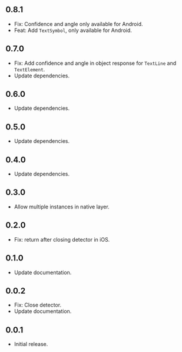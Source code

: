 ## 0.8.1

* Fix: Confidence and angle only available for Android.
* Feat: Add `TextSymbol`, only available for Android.

## 0.7.0

* Fix: Add confidence and angle in object response for `TextLine` and `TextElement`.
* Update dependencies.

## 0.6.0

* Update dependencies.

## 0.5.0

* Update dependencies.

## 0.4.0

* Update dependencies.

## 0.3.0

* Allow multiple instances in native layer.

## 0.2.0

* Fix: return after closing detector in iOS.

## 0.1.0

* Update documentation.

## 0.0.2

* Fix: Close detector.
* Update documentation.

## 0.0.1

* Initial release.
